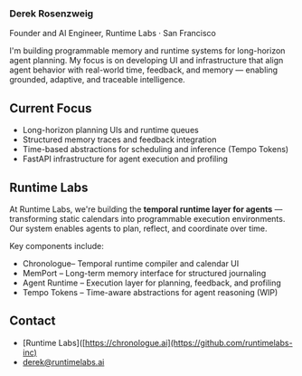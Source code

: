 ### Derek Rosenzweig  
Founder and AI Engineer, Runtime Labs · San Francisco  

I'm building programmable memory and runtime systems for long-horizon agent planning. My focus is on developing UI and infrastructure that align agent behavior with real-world time, feedback, and memory — enabling grounded, adaptive, and traceable intelligence.

## Current Focus

- Long-horizon planning UIs and runtime queues  
- Structured memory traces and feedback integration  
- Time-based abstractions for scheduling and inference (Tempo Tokens)  
- FastAPI infrastructure for agent execution and profiling  

## Runtime Labs

At Runtime Labs, we're building the **temporal runtime layer for agents** — transforming static calendars into programmable execution environments. Our system enables agents to plan, reflect, and coordinate over time.

Key components include:

- Chronologue– Temporal runtime compiler and calendar UI  
- MemPort – Long-term memory interface for structured journaling  
- Agent Runtime – Execution layer for planning, feedback, and profiling  
- Tempo Tokens – Time-aware abstractions for agent reasoning (WIP)

## Contact

- [Runtime Labs]([https://chronologue.ai](https://github.com/runtimelabs-inc)  
- derek@runtimelabs.ai  
